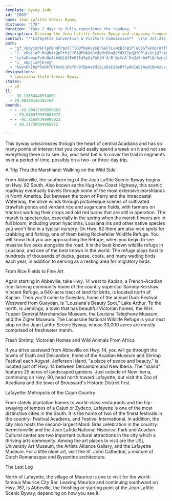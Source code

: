 ```yaml
---
template: byway.jade
id: "2069"
name: Jean Lafitte Scenic Byway
distance: "178"
duration: "Take 2 days to fully experience the roadway. "
description: Driving the Jean Lafitte Scenic Byway and stopping frequently to see things up close and personal is a good way to discover the real character of the Cajun country.
contact: "**Lafayette Convention & Visitors Commission**  \r\n 337-232-3737  \r\n 800-346-1958  \r\n\r\n"
path: 
  - "gf_vDdyjqPkFlp@BnHFPp@|]?lDOfDeAvIsBrGaFjLu@zB[nBiP|aCiGfx@Op|H?fbAJ|`AOxDcL|k@wAfGiDdJk@tBe\\|`BoDbRqAzOga@xrB]bC_@lEGjCBhInGrqME~CqBxa@mAdUsDpm@GlC^heHCnRZ`wDCjCWhCSbAy@xBiAlBm@l@cBpAw@^}Bh@sDPukAPyANoCz@sBrAs@t@gB~C]lAg@vCGtBBpAKL?`@Bxi@F~L?f\\vXAVFFV@fFGtQF|nAf@ht@a@`aGd@lf@FzQFxlDSjDo@fCw@zByFzLg@rB_@|C@pvAIlHo@~CYz@iAjBq@r@}BvAa`Ap\\{A^cE\\us@Usd@z@sEVaBZ{C~@y}A~j@aDlBaBvAeAlA_B`Cij@dqAiA`BcBzAqCpA_FdBdN|i@iLjE[Xcy@dZdGhVDd@{KzErUdb@``@tx@p@lBr@rDbF~[ZvAnj@vsA`BfElMb`@vAtCxFxI|@`Bz@fCh@vBd@zCNfEGrf@b@t}CJfDRrB|Gt`@R`D|@deBr@roDEdC[`Cs@rBiE`Hk@rA]~AS~CXnxBb@lnBOzM?jYQ~B_AnDoM`ViArCq@~CUhK}@ny@g@zCyBzHq@~Cg@lFFpx@GpF_@bJD|_@GtAMp@a@~Ai@lAyAzBuA|@uAj@cCZegBPoCd@qBz@w@l@yAvBq@lBi@nDEdRu@tD}@lBoBrBiB|@kB`@iBFsTB{GRka@JuAN}@\\uJa@wM_Ae@FKj@EfDPruBJ`@ZZ~CP`@LPd@?hAeGvwADzj@a@\\kCF{|@DiEJoBXiA`@eAj@qA`Ay@~@gAjBa@dA_@~AYzBGfG?hRPvkGE~bBVhgCPnuD"
  - "i__vDpjiqP~Bv@hAr@pPrMjCfBl@PdAXdGx@vMzBnu@zKdXlIpg@fOP`AcGt|@?tALrANbAp@zBv@pA`AfAzBlAjk@hQzCr@dFj@`h@dDpc@ZhARv@^~L`IjCv@jF^~Ol@~MWdFDh^~E`s@lIhSzAhBj@bSlJdCt@fCh@|Fl@ruAbLxWdC~Bf@rBbAfB~A|K|LnBvAlAf@lF`Ajz@xLlED~{AcBbDg@bXgGp@Vn@nBlEnUlBxFbCnGd@~BFzB]jEsDzKy@fDKfAQdCgApZA~BP`PZzCd@`BfD~Gh@`BVjARfDX`xAY`EaArD_JhTyDtJi@dB{@`Em@zESjGLfkAc@rEi@`Ci@vAqYpn@oBdF{@`Ds@`E]dDOjE@nDLjCXbDx@rEnApEzBzEfYrf@`ApCh@fDNnCP~xDxM`ExDxAlFpCpBtAhB~ArQtQ|b@ta@b^f^fAnBl@~BNdBFlI^bHbJ`w@f@`C\\x@`A`Bj@j@dObMnBpBbg@nr@pGfH`CvAzAZlAJlOEd_CL`CMjDaAffBaz@dNsGfDmA~Cg@xBKbkAFtFIrAKrCk@xHmBhB]tEsAxNsDhBMdDLtBh@zAr@j_J|jEbnD~x@`FlAhErAzC~Cz@lAfAdC|@~DrJddAj@fDzBnId@rCjEpZhBzO\\rFTzLAhSpAp[SrG?tA|Ava@p@lLpBzf@nAns@HlMXzJGrUNbTGrNNfj@G|MYjCoKlk@yDjZcP|aBkKd{@WlEyB|s@a@pFuEde@gDlYMxCL`KG`DQdBw_@naC_Kbz@c]~aCuJ`n@i@jC_g@blBeBdEsdAz}B"
  - "cylwDzmspPvQnQnAzAd@|@tEnKfIdSpAjFbCzN`A~D`@zCnA`Ex@zE~AdFl@~AzLvUzBtFlAdEp@xDfHtf@`EnNlAbCzB|CtDdDnGxC~UfJbDdBrBfBdFzEtYvZxY~YjLzLhAnAFZ\\^bXzW`LpM|ExEjJhIrCjBfI`Dre@xMfQrElEfBhElCnP|Nre@~b@jDvCdZ|S|l@ra@zMtLr`@p_@lgA`dAlExCp@NdBx@bCn@dE|@|ELfPDxm@MtRWtALlvCu@d^@p]StxAr@teBuBtfBW`N@~a@Ovr@IzCJjCd@hA^|Ax@jBxApBlCzCfHvQ~d@rAtB~A|AvN`I|B`ATAdFlBzQzFlMrC"
  - "i__vDpjiqP}Erm@"
  - "kwyvDh}bpPtwDkfDlOcNjj@cf@~B{BpAaBdIoLzDsEzBeBfCyAbIaD|Ay@jBwAz\\iZdhA_aAhRoQvNeOfMyNhqAo|AnKiNlA_Cp@{BvDeg@b@gDXqAf@iA`AyApPmO|EmCjMgFfCeBld@gb@bDwAdEiD~[}ZfEmDxJiJzNsMpFkFrBaBpKaKv`B|dCzCtFlB`HXxCJdDNfdAOx@G~DJfLFr_@ObWJ|VNdlBHfDRfDf@dDjArFxChHdD~EpBtBvwArqAvD~DnBbDnAvC|@zCdAlFXrDrDbs@nBn\\hB~]LrEFlLG|LFdGVhEd@jDr@dDtCtHhlAvdCdAtCv@lEX~DCfDwG~_Ay@lNJ^g@hJ_HdaAcDpb@e@~FSr@oE~d@aDfd@]fH[fDg@jCaA`Dm]j{@qCzHGj@yBjGa@|Aa@pBiAfIWhG?lO\\`Od@fMIRC|KqBp\\MfDDfDzAfO`Gxg@V`GQjFwCra@e@~ENTiAjHcJnd@iEtUiF|VuOtx@cAnKiBxUwA`Os@lFgB`HyB~DaFdGy\\zXyCvCsArB}@`Ck@~Ba@`CqGny@u@vRoB`WmB~R"
designations: 
  - Louisiana State Scenic Byway
states: 
  - LA
ll: 
  - -92.13858440534602
  - 29.98388146485769
bounds: 
  - - -93.08017699956883
    - 29.646579999867072
  - - -91.81694799995023
    - 30.21730999965672

---
```


<p>This byway crisscrosses through the heart of central Acadiana
and has so many points of interest that you could easily spend a
week on it and not see everything there is to see. So, your best
bet is to cover the trail in segments over a period of time,
possibly on a two- or three-day trip.</p>
<p>A Trip Thru the Marshland: Walking on the Wild Side</p>
<p>From Abbeville, the southern leg of the Jean Laffite Scenic
Byway begins on Hwy. 82 South. Also known as the Hug-the-Coast
Highway, this scenic roadway eventually travels through some of the
most extensive marshlands in North America. But between the town of
Perry and the Intracoastal Waterway, the drive winds through
picturesque scenes of cultivated crawfish ponds and verdant rice
and sugarcane fields, with farmers on tractors working their crops
and old red barns that are still in operation. The marsh is
spectacular, especially in the spring when the marsh flowers are in
full bloom, including water hyacinths, Lousiana iris and other
native species you won't find in a typical nursery. On Hwy. 82
there are also nice spots for crabbing and fishing, one of them
being Rockefeller Wildlife Refuge. You will know that you are
approaching the Refuge, when you begin to see massive live oaks
alongside the road. It is the best known wildlife refuge in
Lousiana, and one of the best known in the world. The refuge plays
host to hundreds of thousands of ducks, geese, coots, and many
wading birds each year, in addition to serving as a resting area
for migratory birds.</p>
<p>From Rice Fields to Fine Art</p>
<p>Again starting in Abbeville, take Hwy. 14 west to Kaplan, a
French-Acadian rice-farming community home of the country superstar
Sammy Kershaw. Vincent Refuge, a 640-acre tract of land for birds,
is located north of Kaplan. Then you'll come to Gueydan, home of
the annual Duck Festival. Westward from Gueydan, is "Lousiana's
Beauty Spot," Lake Arthur. To the north, is Jennings, a town that
has beautiful Victorian homes, the W.H. Tupper General Merchandise
Museum, the Louisina Telephone Museum, and the Zigler Museum. The
Lacassine National Wildlife Refuge is your next stop on the Jean
Lafitte Scenic Byway, whose 33,000 acres are mostly comprised of
freshwater marsh.</p>
<p>Fresh Shrimp, Victorian Homes and Wild Animals From Africa</p>
<p>If you drive eastward from Abbeville on Hwy. 14, you will go
through the towns of Erath and Delcambre, home of the Acadian
Museum and Shrimp Festival each August. Jefferson Island, "a place
of peace and beauty," is located just off Hwy. 14 between Delcambre
and New Iberia. The "island" features 25 acres of landscaped
gardens. Just outside of New Iberia, continuing on Hwy. 90, head
north toward Lafayette, but visit the Zoo of Acadiana and the town
of Broussard's Historic District first.</p>
<p>Lafayette: Metropolis of the Cajun Country</p>
<p>From stately plantation homes to world-class restaurants and the
hip-swaying of tempos of a Cajun or Zydeco, Lafayette is one of the
most distinctive cities in the South. It is the home of two of the
finest festivals in the country- Festival Acadiens, and Festival
International. In addition, the city also hosts the second-largest
Mardi Gras celebration in the country. Vermilionville and the Jean
Lafitte National Historical Park and Acadian Cultural center are
two important cultural attractions in the city which a thriving
arts community. Among the art places to visit are the USL
University Art Museum, the Artists Alliance Gallery, and the
Lafayette Museum. For a little older art, visit the St. John
Cathedral, a mixture of Dutch Romanesque and Byzantine
architecture.</p>
<p>The Last Leg</p>
<p>North of Lafayette, the village of Maurice is one to visit for
the world-famous Maurice City Bar. Leaving Maurice and continuing
southward on Hwy. 167, is Abbeville, the finishing or starting
point of the Jean Lafitte Scenic Byway, depending on how you see
it.</p>